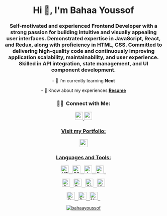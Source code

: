 <h1 align="center">Hi 👋, I'm Bahaa Youssof</h1>
<h3 align="center">Self-motivated and experienced Frontend Developer with a strong passion for building intuitive and visually appealing user interfaces. Demonstrated expertise in JavaScript, React, and Redux, along with proficiency in HTML, CSS. Committed to delivering high-quality code and continuously improving application scalability, maintainability, and user experience. Skilled in API integration, state management, and UI component development.</h3>

<p align="center">- 🌱 I’m currently learning <b>Next</b></p>
<p align="center">- 📄 Know about my experiences <a href="http://bit.ly/3itz6CR"><b>Resume</b></a></p>


<h3 align="center">🤝🏻 &nbsp;Connect with Me:</h3>
<p align="center">
  <a href="https://linkedin.com/in/bahaayoussof"><img src="https://img.shields.io/badge/-Bahaa Youssof-0077B5?style=flat&logo=Linkedin&logoColor=white" height="25"/>
  <a href="mailto:bahaayoussof@gmail.com"><img src="https://img.shields.io/badge/-Gmail-D14836?style=flat&logo=Gmail&logoColor=white" height="25"/>
</p>
  
<h3 align="center">Visit my Portfolio:</h3>
<p align="center">
  <a href="https://bahaayoussof.vercel.app/"><img src="https://img.shields.io/badge/-Portfolio-05122A?style=flat&logo=react" height="25"/>
</p>

<h3 align="center">Languages and Tools:</h3>

<p align="center"> 
  <img src="https://img.shields.io/badge/-HTML-05122A?style=flat&logo=HTML5" alt="HTML" height="25"/> &nbsp;
  <img src="https://img.shields.io/badge/-CSS-05122A?style=flat&logo=CSS3&logoColor=1572B6" alt="CSS" height="25"/> &nbsp;
  <img src="https://img.shields.io/badge/-JavaScript-05122A?style=flat&logo=javascript" alt="JavaScript" height="25"/> &nbsp;
  <img src="https://img.shields.io/badge/-Bootstrap-05122A?style=flat&logo=bootstrap&logoColor=563D7C" alt="Bootstrap" height="25"/> &nbsp;
</p>

<p align="center">
  <img src="https://img.shields.io/badge/-Sass-05122A?style=flat&logo=sass&logoColor=C76494" alt="Sass" height="25"/> &nbsp;
  <img src="https://img.shields.io/badge/-React-05122A?style=flat&logo=react" alt="React" height="25"/> &nbsp;
  <img src="https://img.shields.io/badge/-Git-05122A?style=flat&logo=git" alt="Git" height="25"/> &nbsp;
  <img src="https://img.shields.io/badge/-Visual%20Studio%20Code-05122A?style=flat&logo=visual-studio-code&logoColor=007ACC" alt="Visual Studio Code" height="25"/> 
</p>

<p align="center">
  <img src="https://img.shields.io/badge/-Redux toolkit-05122A?style=flat&logo=redux&logoColor=C76494" alt="Redux toolkit" height="25"/> &nbsp;
  <img src="https://img.shields.io/badge/-React Router-05122A?style=flat&logo=react" alt="React Router" height="25"/> &nbsp;
  <img src="https://img.shields.io/badge/-Material UI-05122A?style=flat&logo=mui" alt="Material UI" height="25"/> &nbsp;
</p>

<p align="center"> <img src="https://komarev.com/ghpvc/?username=bahaayoussof&label=Profile%20views&color=0e75b6&style=for-the-badge" alt="bahaayoussof"/>

